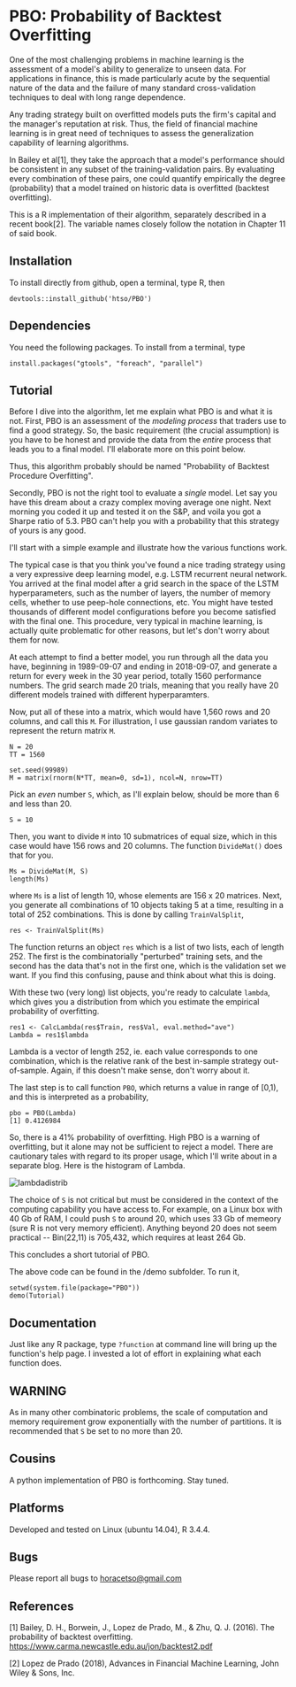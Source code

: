 # PBO: Probability of Backtest Overfitting 

One of the most challenging problems in machine learning is the assessment of a model's ability to generalize to unseen data. For applications in finance, this is made particularly acute by the sequential nature of the data and the failure of many standard cross-validation techniques to deal with long range dependence. 

Any trading strategy built on overfitted models puts the firm's capital and the manager's reputation at risk. Thus, the field of financial machine learning is in great need of techniques to assess the generalization capability of learning algorithms. 

In Bailey et al[1], they take the approach that a model's performance should be consistent in any
subset of the training-validation pairs. By evaluating every combination of these pairs, one could 
quantify empirically the degree (probability) that a model trained on historic data is overfitted (backtest overfitting).

This is a R implementation of their algorithm, separately described in a recent book[2]. The variable names closely follow the notation in Chapter 11 of said book. 

## Installation
To install directly from github, open a terminal, type R, then

    devtools::install_github('htso/PBO')

## Dependencies
You need the following packages. To install from a terminal, type 

    install.packages("gtools", "foreach", "parallel")

## Tutorial

Before I dive into the algorithm, let me explain what PBO is and what it is not. First, PBO is an assessment of the _*modeling process*_ that traders use to find a good strategy. So, the basic requirement (the crucial assumption) is you have to be honest and provide the data from the _entire_ process that leads you to a final model. I'll elaborate more on this point below. 

Thus, this algorithm probably should be named "Probability of Backtest Procedure Overfitting".

Secondly, PBO is not the right tool to evaluate a _single_ model. Let say you have this dream about a crazy complex moving average one night. Next morning you coded it up and tested it on the S&P, and voila you got a Sharpe ratio of 5.3. PBO can't help you with a probability that this strategy of yours is any good.

I'll start with a simple example and illustrate how the various functions work.

The typical case is that you think you've found a nice trading strategy using a very expressive deep learning model, e.g. LSTM recurrent neural network. You arrived at the final model after a grid search in the space of the LSTM hyperparameters, such as the number of layers, the number of memory cells, whether to use peep-hole connections, etc. You might have tested thousands of different model configurations before you become satisfied with the final one. This procedure, very typical in machine learning, is actually quite problematic for other reasons, but let's don't worry about them for now. 

At each attempt to find a better model, you run through all the data you have, beginning in 1989-09-07 and ending in 2018-09-07, and generate a return for every week in the 30 year period, totally 1560 performance numbers. The grid search made 20 trials, meaning that you really have 20 different models trained with different hyperparamters. 

Now, put all of these into a matrix, which would have 1,560 rows and 20 columns, and call this `M`. For illustration, I use gaussian random variates to represent the return matrix `M`. 

    N = 20 
    TT = 1560 

    set.seed(99989)
    M = matrix(rnorm(N*TT, mean=0, sd=1), ncol=N, nrow=TT)

Pick an _even_ number `S`, which, as I'll explain below, should be more than 6 and less than 20.

    S = 10

Then, you want to divide `M` into 10 submatrices of equal size, which in this case would have 156 rows and 20 columns. The function `DivideMat()` does that for you.

    Ms = DivideMat(M, S)
    length(Ms)

where `Ms` is a list of length 10, whose elements are 156 x 20 matrices. Next, you generate all combinations of 10 objects taking 5 at a time, resulting in a total of 252 combinations. This is done by calling `TrainValSplit`,

    res <- TrainValSplit(Ms)  

The function returns an object `res` which is a list of two lists, each of length 252. The first is the combinatorially "perturbed" training sets, and the second has the data that's not in the first one, which is the validation set we want. If you find this confusing, pause and think about what this is doing. 

With these two (very long) list objects, you're ready to calculate `lambda`, which gives you a distribution from which you estimate the empirical probability of overfitting. 

    res1 <- CalcLambda(res$Train, res$Val, eval.method="ave")
    Lambda = res1$lambda

Lambda is a vector of length 252, ie. each value corresponds to one combination, which is the relative rank of the best in-sample strategy out-of-sample. Again, if this doesn't make sense, don't worry about it.

The last step is to call function `PBO`, which returns a value in range of [0,1), and this is interpreted as a probability, 

    pbo = PBO(Lambda)
    [1] 0.4126984

So, there is a 41% probability of overfitting. High PBO is a warning of overfitting, but it alone may not be sufficient to reject a model. There are cautionary tales with regard to its proper usage, which I'll write about in a separate blog. Here is the histogram of Lambda.

![lambdadistrib](https://user-images.githubusercontent.com/5498043/45640714-3ac2a500-ba68-11e8-957e-fd61f08bf00d.png)

The choice of `S` is not critical but must be considered in the context of the computing capability you have access to. For example, on a Linux box with 40 Gb of RAM, I could push `S` to around 20, which uses 33 Gb of memeory (sure R is not very memory efficient). Anything beyond 20 does not seem practical -- Bin(22,11) is 705,432, which requires at least 264 Gb. 

This concludes a short tutorial of PBO.

The above code can be found in the /demo subfolder. To run it, 

    setwd(system.file(package="PBO"))
    demo(Tutorial)

## Documentation
Just like any R package, type `?function` at command line will bring up the function's help page. I invested a lot of effort in explaining what each function does.

## WARNING
As in many other combinatoric problems, the scale of computation and memory requirement grow exponentially with the number of partitions. It is recommended that `S` be set to no more than 20. 

## Cousins
A python implementation of PBO is forthcoming. Stay tuned.

## Platforms
Developed and tested on Linux (ubuntu 14.04), R 3.4.4.

## Bugs
Please report all bugs to horacetso@gmail.com

## References
[1] Bailey, D. H., Borwein, J., Lopez de Prado, M., & Zhu, Q. J. (2016). The probability of backtest overfitting. https://www.carma.newcastle.edu.au/jon/backtest2.pdf

[2] Lopez de Prado (2018), Advances in Financial Machine Learning, John Wiley & Sons, Inc.



